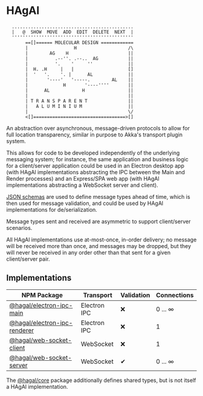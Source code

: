 # HAgAl

```
  .............................................
  |   @  SHOW  MOVE  ADD  EDIT  DELETE  NEXT  |
  '''''''''''''''''''''''''''''''''''''''''''''
       ==[]====== MOLECULAR DESIGN ============
       |                 H                   /\
       |        AG    H                      ||
       |          .--''. .--..  AG           ||
       |          '.    '     ''             ||
       |  H. .H     |   |                    []
       |  '   '.    '. |      AL             ||
       |       '----'   '-----.        AL    ||
       |             H       '----''''       ||
       |      AL            H                ||
       |                                     ||
       | T R A N S P A R E N T               ||
       |   A L U M I N I U M                 ||
       |                                     \/
       <[]==================================>[]

```

An abstraction over asynchronous, message-driven protocols to allow for full
location transparency, similar in purpose to Akka's transport plugin system.

This allows for code to be developed independently of the underlying messaging
system; for instance, the same application and business logic for a
client/server application could be used in an Electron desktop app (with HAgAl
implementations abstracting the IPC between the Main and Render processes) and
an Express/SPA web app (with HAgAl implementations abstracting a WebSocket
server and client).

[JSON schemas](http://json-schema.org/) are used to define message types ahead
of time, which is then used for message validation, and could be used by HAgAl
implementations for de/serialization.

Message types sent and received are asymmetric to support client/server
scenarios.

All HAgAl implementations use at-most-once, in-order delivery; no message will
be received more than once, and messages may be dropped, but they will never be
received in any order other than that sent for a given client/server pair.

## Implementations

| NPM Package                                           | Transport    | Validation | Connections |
| ----------------------------------------------------- | ------------ | ---------- | ----------- |
| [@hagal/electron-ipc-main](electron-ipc-main)         | Electron IPC | ❌         | 0 ... ∞     |
| [@hagal/electron-ipc-renderer](electron-ipc-renderer) | Electron IPC | ❌         | 1           |
| [@hagal/web-socket-client](web-socket-client)         | WebSocket    | ❌         | 1           |
| [@hagal/web-socket-server](web-socket-server)         | WebSocket    | ✔          | 0 ... ∞     |

The [@hagal/core](core) package additionally defines shared types, but is not
itself a HAgAl implementation.
